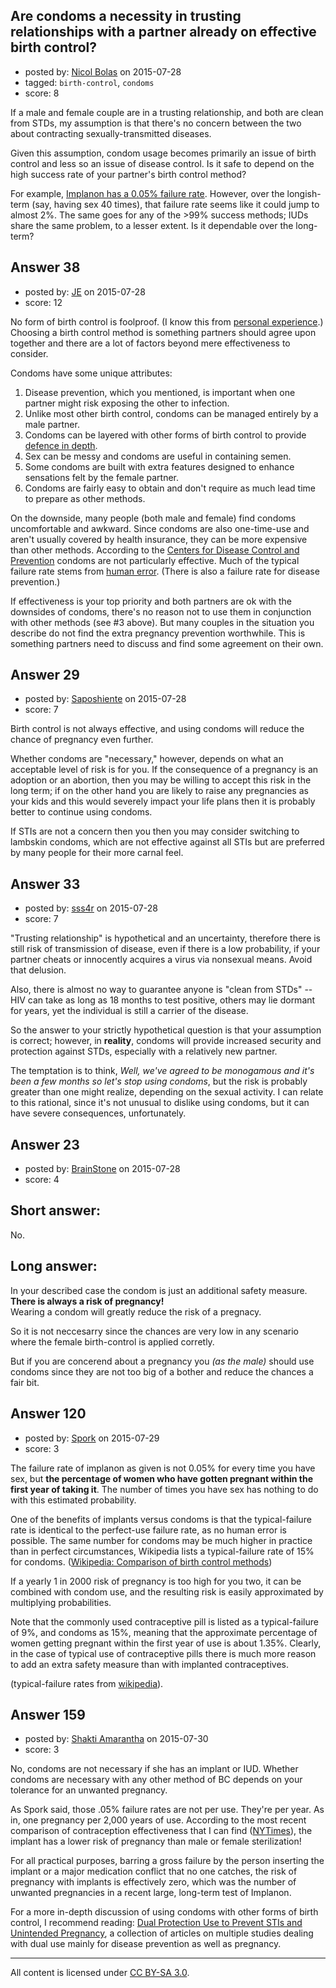 ## Are condoms a necessity in trusting relationships with a partner already on effective birth control?

- posted by: [Nicol Bolas](https://stackexchange.com/users/1149415/nicol-bolas) on 2015-07-28
- tagged: `birth-control`, `condoms`
- score: 8

If a male and female couple are in a trusting relationship, and both are clean from STDs, my assumption is that there's no concern between the two about contracting sexually-transmitted diseases.

Given this assumption, condom usage becomes primarily an issue of birth control and less so an issue of disease control. Is it safe to depend on the high success rate of your partner's birth control method?

For example, [Implanon has a 0.05% failure rate](https://en.wikipedia.org/wiki/Nexplanon#Effectiveness). However, over the longish-term (say, having sex 40 times), that failure rate seems like it could jump to almost 2%. The same goes for any of the >99% success methods; IUDs share the same problem, to a lesser extent. Is it dependable over the long-term?


## Answer 38

- posted by: [JE](https://stackexchange.com/users/1083/je) on 2015-07-28
- score: 12

No form of birth control is foolproof. (I know this from [personal experience](http://christianity.blogoverflow.com/2012/03/05/an-evangelical-view-of-contraception/).) Choosing a birth control method is something partners should agree upon together and there are a lot of factors beyond mere effectiveness to consider.

Condoms have some unique attributes:

1. Disease prevention, which you mentioned, is important when one partner might risk exposing the other to infection.
2.  Unlike most other birth control, condoms can be managed entirely by a male partner.
3. Condoms can be layered with other forms of birth control to provide [defence in depth](https://en.wikipedia.org/wiki/Defence_in_depth).
4. Sex can be messy and condoms are useful in containing semen.
5. Some condoms are built with extra features designed to enhance sensations felt by the female partner.
6. Condoms are fairly easy to obtain and don't require as much lead time to prepare as other methods.

On the downside, many people (both male and female) find condoms uncomfortable and awkward. Since condoms are also one-time-use and aren't usually covered by health insurance, they can be more expensive than other methods. According to the [Centers for Disease Control and Prevention](http://www.cdc.gov/reproductivehealth/unintendedpregnancy/contraception.htm) condoms are not particularly effective. Much of the typical failure rate stems from [human error](http://goaskalice.columbia.edu/explanation-condom-failure-rates). (There is also a failure rate for disease prevention.)

If effectiveness is your top priority and both partners are ok with the downsides of condoms, there's no reason not to use them in conjunction with other methods (see #3 above). But many couples in the situation you describe do not find the extra pregnancy prevention worthwhile. This is something partners need to discuss and find some agreement on their own.


## Answer 29

- posted by: [Saposhiente](https://stackexchange.com/users/2159502/saposhiente) on 2015-07-28
- score: 7

Birth control is not always effective, and using condoms will reduce the chance of pregnancy even further. 

Whether condoms are "necessary," however, depends on what an acceptable level of risk is for you. If the consequence of a pregnancy is an adoption or an abortion, then you may be willing to accept this risk in the long term; if on the other hand you are likely to raise any pregnancies as your kids and this would severely impact your life plans then it is probably better to continue using condoms. 

If STIs are not a concern then you then you may consider switching to lambskin condoms, which are not effective against all STIs but are preferred by many people for their more carnal feel.


## Answer 33

- posted by: [sss4r](https://stackexchange.com/users/225392/sss4r) on 2015-07-28
- score: 7

"Trusting relationship" is hypothetical and an uncertainty, therefore there is still risk of transmission of disease, even if there is a low probability, if your partner cheats or innocently acquires a virus via nonsexual means. Avoid that delusion.

Also, there is almost no way to guarantee anyone is "clean from STDs" -- HIV can take as long as 18 months to test positive, others may lie dormant for years, yet the individual is still a carrier of the disease.

So the answer to your strictly hypothetical question is that your assumption is correct; however, in **reality**, condoms will provide increased security and protection against STDs, especially with a relatively new partner. 

The temptation is to think, *Well, we've agreed to be monogamous and it's been a few months so let's stop using condoms*, but the risk is probably greater than one might realize, depending on the sexual activity. I can relate to this rational, since it's not unusual to dislike using condoms, but it can have severe consequences, unfortunately.


## Answer 23

- posted by: [BrainStone](https://stackexchange.com/users/2267875/brainstone) on 2015-07-28
- score: 4

Short answer:
---------

No.

Long answer:
---------

In your described case the condom is just an additional safety measure. **There is always a risk of pregnancy!**  
Wearing a condom will greatly reduce the risk of a pregnacy.

So it is not neccesarry since the chances are very low in any scenario where the female birth-control is applied corretly.

But if you are concerend about a pregnancy you *(as the male)* should use condoms since they are not too big of a bother and reduce the chances a fair bit.


## Answer 120

- posted by: [Spork](https://stackexchange.com/users/1411844/spork) on 2015-07-29
- score: 3

<p>The failure rate of implanon as given is not 0.05% for every time you have sex, but <strong>the percentage of women who have gotten pregnant within the first year of taking it</strong>. The number of times you have sex has nothing to do with this estimated probability.</p>

<p>One of the benefits of implants versus condoms is that the typical-failure rate is identical to the perfect-use failure rate, as no human error is possible. The same number for condoms may be much higher in practice than in perfect circumstances, Wikipedia lists a typical-failure rate of 15% for condoms. (<a href="https://en.wikipedia.org/wiki/Comparison_of_birth_control_methods#Effectiveness" rel="nofollow">Wikipedia: Comparison of birth control methods</a>)</p>

<p>If a yearly 1 in 2000 risk of pregnancy is too high for you two, it can be combined with condom use, and the resulting risk is easily approximated by multiplying probabilities.</p>

<p>Note that the commonly used contraceptive pill is listed as a typical-failure of 9%, and condoms as 15%, meaning that the approximate percentage of women getting pregnant within the first year of use is about 1.35%. Clearly, in the case of typical use of contraceptive pills there is much more reason to add an extra safety measure than with implanted contraceptives.</p>

<p>(typical-failure rates from <a href="https://en.wikipedia.org/wiki/Comparison_of_birth_control_methods#Effectiveness" rel="nofollow">wikipedia</a>).</p>



## Answer 159

- posted by: [Shakti Amarantha](https://stackexchange.com/users/6557352/shakti-amarantha) on 2015-07-30
- score: 3

<p>No, condoms are not necessary if she has an implant or IUD.  Whether condoms are necessary with any other method of BC depends on your tolerance for an unwanted pregnancy.</p>

<p>As Spork said, those .05% failure rates are not per use. They're per year.  As in, one pregnancy per 2,000 years of use.  According to the most recent comparison of contraception effectiveness that I can find (<a href="http://www.nytimes.com/interactive/2014/09/14/sunday-review/unplanned-pregnancies.html" rel="nofollow">NYTimes</a>), the implant has a lower risk of pregnancy than male or female sterilization!</p>

<p>For all practical purposes, barring a gross failure by the person inserting the implant or a major medication conflict that no one catches, the risk of pregnancy with implants is effectively zero, which was the number of unwanted pregnancies in a recent large, long-term test of Implanon.</p>

<p>For a more in-depth discussion of using condoms with other forms of birth control, I recommend reading: <a href="http://downloads.hindawi.com/journals/specialissues/390398.pdf" rel="nofollow">Dual Protection Use to Prevent STIs and
Unintended Pregnancy</a>, a collection of articles on multiple studies dealing with dual use mainly for disease prevention as well as pregnancy.</p>




---

All content is licensed under [CC BY-SA 3.0](https://creativecommons.org/licenses/by-sa/3.0/).
